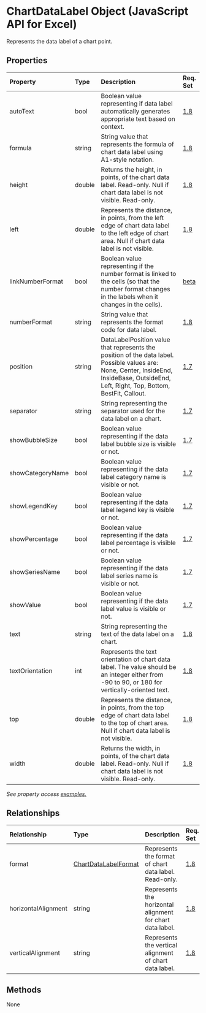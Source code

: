 # ChartDataLabel Object (JavaScript API for Excel)

Represents the data label of a chart point.

## Properties

| Property	   | Type	|Description| Req. Set|
|:---------------|:--------|:----------|:----|
|autoText|bool|Boolean value representing if data label automatically generates appropriate text based on context.|[1.8](../requirement-sets/excel-api-requirement-sets.md)|
|formula|string|String value that represents the formula of chart data label using A1-style notation.|[1.8](../requirement-sets/excel-api-requirement-sets.md)|
|height|double|Returns the height, in points, of the chart data label. Read-only. Null if chart data label is not visible. Read-only.|[1.8](../requirement-sets/excel-api-requirement-sets.md)|
|left|double|Represents the distance, in points, from the left edge of chart data label to the left edge of chart area. Null if chart data label is not visible.|[1.8](../requirement-sets/excel-api-requirement-sets.md)|
|linkNumberFormat|bool|Boolean value representing if the number format is linked to the cells (so that the number format changes in the labels when it changes in the cells).|[beta](../requirement-sets/excel-api-requirement-sets.md)|
|numberFormat|string|String value that represents the format code for data label.|[1.8](../requirement-sets/excel-api-requirement-sets.md)|
|position|string|DataLabelPosition value that represents the position of the data label. Possible values are: None, Center, InsideEnd, InsideBase, OutsideEnd, Left, Right, Top, Bottom, BestFit, Callout.|[1.7](../requirement-sets/excel-api-requirement-sets.md)|
|separator|string|String representing the separator used for the data label on a chart.|[1.7](../requirement-sets/excel-api-requirement-sets.md)|
|showBubbleSize|bool|Boolean value representing if the data label bubble size is visible or not.|[1.7](../requirement-sets/excel-api-requirement-sets.md)|
|showCategoryName|bool|Boolean value representing if the data label category name is visible or not.|[1.7](../requirement-sets/excel-api-requirement-sets.md)|
|showLegendKey|bool|Boolean value representing if the data label legend key is visible or not.|[1.7](../requirement-sets/excel-api-requirement-sets.md)|
|showPercentage|bool|Boolean value representing if the data label percentage is visible or not.|[1.7](../requirement-sets/excel-api-requirement-sets.md)|
|showSeriesName|bool|Boolean value representing if the data label series name is visible or not.|[1.7](../requirement-sets/excel-api-requirement-sets.md)|
|showValue|bool|Boolean value representing if the data label value is visible or not.|[1.7](../requirement-sets/excel-api-requirement-sets.md)|
|text|string|String representing the text of the data label on a chart.|[1.8](../requirement-sets/excel-api-requirement-sets.md)|
|textOrientation|int|Represents the text orientation of chart data label. The value should be an integer either from -90 to 90, or 180 for vertically-oriented text.|[1.8](../requirement-sets/excel-api-requirement-sets.md)|
|top|double|Represents the distance, in points, from the top edge of chart data label to the top of chart area. Null if chart data label is not visible.|[1.8](../requirement-sets/excel-api-requirement-sets.md)|
|width|double|Returns the width, in points, of the chart data label. Read-only. Null if chart data label is not visible. Read-only.|[1.8](../requirement-sets/excel-api-requirement-sets.md)|

_See property access [examples.](#property-access-examples)_

## Relationships
| Relationship | Type	|Description| Req. Set|
|:---------------|:--------|:----------|:----|
|format|[ChartDataLabelFormat](chartdatalabelformat.md)|Represents the format of chart data label. Read-only.|[1.8](../requirement-sets/excel-api-requirement-sets.md)|
|horizontalAlignment|string|Represents the horizontal alignment for chart data label.|[1.8](../requirement-sets/excel-api-requirement-sets.md)|
|verticalAlignment|string|Represents the vertical alignment of chart data label.|[1.8](../requirement-sets/excel-api-requirement-sets.md)|

## Methods
None

